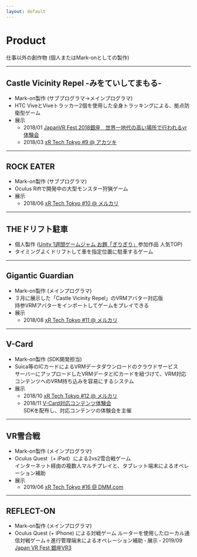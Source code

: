 ```yaml
---
layout: default
---
```


# Product
仕事以外の創作物 (個人またはMark-onとしての製作)

---

## Castle Vicinity Repel -みをていしてまもる-
- Mark-on製作 (サブプログラマ→メインプログラマ)
- HTC ViveとViveトラッカー2個を使用した全身トラッキングによる、拠点防衛型ゲーム
- 展示
  - 2018/01 [JapanVR Fest 2018銀座　世界一地代の高い場所で行われるvr体験会](https://www.facebook.com/events/d41d8cd9/japanvr-fest-2018%E9%8A%80%E5%BA%A7-%E4%B8%96%E7%95%8C%E4%B8%80%E5%9C%B0%E4%BB%A3%E3%81%AE%E9%AB%98%E3%81%84%E5%A0%B4%E6%89%80%E3%81%A7%E8%A1%8C%E3%82%8F%E3%82%8C%E3%82%8Bvr%E4%BD%93%E9%A8%93%E4%BC%9A/142843916440132/)
  - 2018/03 [xR Tech Tokyo #9 @ アカツキ](https://vrtokyo.connpass.com/event/77042/)

---

## ROCK EATER
- Mark-on製作 (サブプログラマ)
- Oculus Riftで開発中の大型モンスター狩猟ゲーム
- 展示
  - 2018/06 [xR Tech Tokyo #10 @ メルカリ](https://vrtokyo.connpass.com/event/86277/)

---

## THEドリフト駐車
- 個人製作 ([Unity 1週間ゲームジャム お題「ぎりぎり」](https://unityroom.com/unity1weeks/9)参加作品 人気TOP)
- タイミングよくドリフトして車を指定位置に駐車するゲーム

---

## Gigantic Guardian
- Mark-on製作 (メインプログラマ)
- ３月に展示した「Castle Vicinity Repel」のVRMアバター対応版  
  持参VRMアバターをインポートしてゲームをプレイできる
- 展示
  - 2018/08 [xR Tech Tokyo #11 @ メルカリ](https://vrtokyo.connpass.com/event/94356/)

---

## V-Card
- Mark-on製作 (SDK開発担当)
- Suica等のICカードによるVRMデータダウンロードのクラウドサービス  
  サーバーにアップロードしたVRMデータとICカードを紐づけて、VRM対応コンテンツへのVRM持ち込みを容易にするシステム
- 展示
  - 2018/10 [xR Tech Tokyo #12 @ メルカリ](https://vrtokyo.connpass.com/event/99826/)
  - 2018/11 [V-Card対応コンテンツ体験会](https://connpass.com/event/103384/)  
    SDKを配布し、対応コンテンツの体験会を主催
    
---

## VR雪合戦
  - Mark-on製作 (メインプログラマ)
  - Oculus Quest（+ iPad）による2vs2雪合戦ゲーム  
    インターネット経由の複数人マルチプレイと、タブレット端末によるオペレーション補助
  - 展示
    - 2019/06 [xR Tech Tokyo #16 @ DMM.com](https://vrtokyo.connpass.com/event/129570/)

---

## REFLECT-ON
  - Mark-on製作 (メインプログラマ)
  - Oculus Quest (+ iPhone) による対戦ゲーム
    ルーターを使用したローカル通信対戦ゲーム＋進行管理端末によるオペレーション補助
  ‐ 展示
    ‐ 2019/09 [Japan VR Fest 銀座VR3](https://sites.google.com/view/japanvrfestvr3/)
